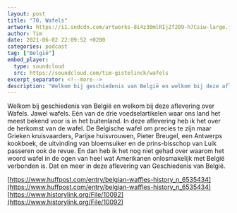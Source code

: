 ```yaml
---
layout: post
title: "70. Wafels"
artwork: https://i1.sndcdn.com/artworks-8i4z30mlRIjZf209-h7Csiw-large.jpg
author: Tim
date: 2021-06-02 22:09:52 +0200
categories: podcast
tag: ["België"]
embed_player:
  type: soundcloud
  src: https://soundcloud.com/tim-gistelinck/wafels
excerpt_separator: <!--more-->
description: "Welkom bij geschiedenis van België en welkom bij deze aflevering over Wafels."
---
```

Welkom bij geschiedenis van België en welkom bij deze aflevering over Wafels. Jawel wafels. Eén van de drie voedselartikelen waar ons land het meest bekend voor is in het buitenland. In deze aflevering heb ik het over de herkomst van de wafel. De Belgische wafel om precies te zijn maar Grieken kruisvaarders, Parijse huisvrouwen, Pieter Breugel, een Antwerps kookboek, de uitvinding van bloemsuiker en de prins-bisschop van Luik passeren ook de revue. En dan heb ik het nog niet gehad over waarom het woord wafel in de ogen van heel wat Amerikanen onlosmakelijk met België verbonden is. Dat en meer in deze aflevering van Geschiedenis van België.

[https://www.huffpost.com/entry/belgian-waffles-history_n_6535434](https://www.huffpost.com/entry/belgian-waffles-history_n_6535434)
[https://www.historylink.org/File/10092](https://www.historylink.org/File/10092)